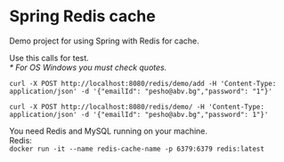 # Spring Redis cache
Demo project for using Spring with Redis for cache.


Use this calls for test.  
_* For OS Windows you must check quotes._  

`curl -X POST http://localhost:8080/redis/demo/add -H 'Content-Type: application/json' -d '{"emailId": "pesho@abv.bg","password": "1"}'`  

`curl -X POST http://localhost:8080/redis/demo/ -H 'Content-Type: application/json' -d '{"emailId": "pesho@abv.bg","password": 1"}'`

You need Redis and MySQL running on your machine.  
Redis:  
`docker run -it --name redis-cache-name -p 6379:6379 redis:latest`  


